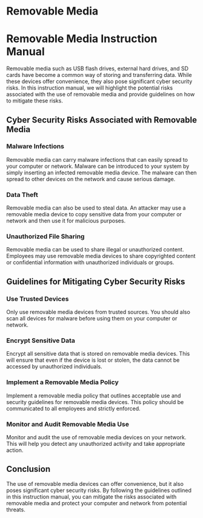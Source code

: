 # Removable Media

# Removable Media Instruction Manual

Removable media such as USB flash drives, external hard drives, and SD cards have become a common way of storing and transferring data. While these devices offer convenience, they also pose significant cyber security risks. In this instruction manual, we will highlight the potential risks associated with the use of removable media and provide guidelines on how to mitigate these risks.

## Cyber Security Risks Associated with Removable Media

### Malware Infections

Removable media can carry malware infections that can easily spread to your computer or network. Malware can be introduced to your system by simply inserting an infected removable media device. The malware can then spread to other devices on the network and cause serious damage.

### Data Theft

Removable media can also be used to steal data. An attacker may use a removable media device to copy sensitive data from your computer or network and then use it for malicious purposes.

### Unauthorized File Sharing

Removable media can be used to share illegal or unauthorized content. Employees may use removable media devices to share copyrighted content or confidential information with unauthorized individuals or groups.

## Guidelines for Mitigating Cyber Security Risks

### Use Trusted Devices

Only use removable media devices from trusted sources. You should also scan all devices for malware before using them on your computer or network.

### Encrypt Sensitive Data

Encrypt all sensitive data that is stored on removable media devices. This will ensure that even if the device is lost or stolen, the data cannot be accessed by unauthorized individuals.

### Implement a Removable Media Policy

Implement a removable media policy that outlines acceptable use and security guidelines for removable media devices. This policy should be communicated to all employees and strictly enforced.

### Monitor and Audit Removable Media Use

Monitor and audit the use of removable media devices on your network. This will help you detect any unauthorized activity and take appropriate action.

## Conclusion

The use of removable media devices can offer convenience, but it also poses significant cyber security risks. By following the guidelines outlined in this instruction manual, you can mitigate the risks associated with removable media and protect your computer and network from potential threats.